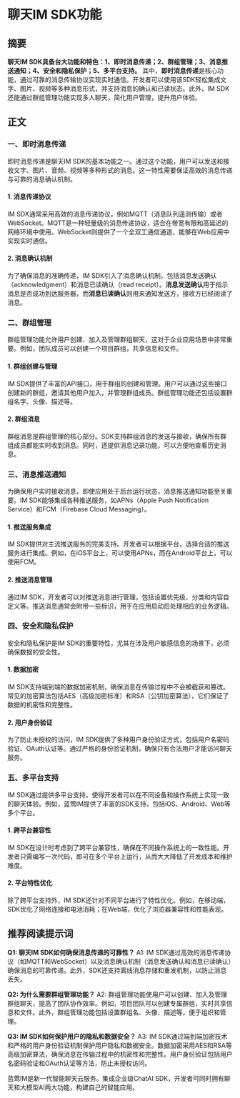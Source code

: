 # 聊天IM SDK功能

## 摘要

**聊天IM SDK具备台大功能和特色：1、即时消息传递；2、群组管理；3、消息推送通知；4、安全和隐私保护；5、多平台支持。** 其中，**即时消息传递**是核心功能，通过可靠的消息传输协议实现实时通信。开发者可以使用该SDK轻松集成文字、图片、视频等多种消息形式，并支持消息的确认和已读状态。此外，IM SDK还能通过群组管理功能实现多人聊天，简化用户管理，提升用户体验。

## 正文

### 一、即时消息传递

即时消息传递是聊天IM SDK的基本功能之一。通过这个功能，用户可以发送和接收文字、图片、音频、视频等多种形式的消息。这一特性需要保证高效的消息传递与可靠的消息确认机制。

#### 1. 消息传递协议

IM SDK通常采用高效的消息传递协议，例如MQTT（消息队列遥测传输）或者WebSocket。MQTT是一种轻量级的消息传递协议，适合在带宽有限和高延迟的网络环境中使用。WebSocket则提供了一个全双工通信通道，能够在Web应用中实现实时通信。

#### 2. 消息确认机制

为了确保消息的准确传递，IM SDK引入了消息确认机制。包括消息发送确认（acknowledgment）和消息已读确认（read receipt）。**消息发送确认**用于指示消息是否成功到达服务器，而**消息已读确认**则用来通知发送方，接收方已经阅读了消息。

### 二、群组管理

群组管理功能允许用户创建、加入及管理群组聊天，这对于企业应用场景中非常重要。例如，团队成员可以创建一个项目群组，共享信息和文件。

#### 1. 群组创建与管理

IM SDK提供了丰富的API接口，用于群组的创建和管理。用户可以通过这些接口创建新的群组，邀请其他用户加入，并管理群组成员。群组管理功能还包括设置群组名字、头像、描述等。

#### 2. 群组消息

群组消息是群组管理的核心部分。SDK支持群组消息的发送与接收，确保所有群组成员都能实时收到消息。同时，还提供消息记录功能，可以方便地查看历史消息。

### 三、消息推送通知

为确保用户实时接收消息，即使应用处于后台运行状态，消息推送通知功能至关重要。IM SDK能够集成各种推送服务，如APNs（Apple Push Notification Service）和FCM（Firebase Cloud Messaging）。

#### 1. 推送服务集成

IM SDK提供对主流推送服务的完美支持。开发者可以根据平台，选择合适的推送服务进行集成。例如，在iOS平台上，可以使用APNs，而在Android平台上，可以使用FCM。

#### 2. 推送消息管理

通过IM SDK，开发者可以对推送消息进行管理，包括设置优先级、分类和内容自定义等。推送消息通常会附带一些标识，用于在应用启动后处理相应的业务逻辑。

### 四、安全和隐私保护

安全和隐私保护是IM SDK的重要特性，尤其在涉及用户敏感信息的场景下，必须确保数据的安全性。

#### 1. 数据加密

IM SDK支持端到端的数据加密机制，确保消息在传输过程中不会被截获和篡改。常见的加密算法包括AES（高级加密标准）和RSA（公钥加密算法），它们保证了数据的机密性和完整性。

#### 2. 用户身份验证

为了防止未授权的访问，IM SDK提供了多种用户身份验证方式，包括用户名密码验证、OAuth认证等。通过严格的身份验证机制，确保只有合法用户才能访问聊天服务。

### 五、多平台支持

IM SDK通过提供多平台支持，使得开发者可以在不同设备和操作系统上实现一致的聊天体验。例如，蓝莺IM提供了丰富的SDK支持，包括iOS、Android、Web等多个平台。

#### 1. 跨平台兼容性

IM SDK在设计时考虑到了跨平台兼容性，确保在不同操作系统上的一致性能。开发者只需编写一次代码，即可在多个平台上运行，从而大大降低了开发成本和维护难度。

#### 2. 平台特性优化

除了跨平台支持外，IM SDK还针对不同平台进行了特性优化。例如，在移动端，SDK优化了网络连接和电池消耗；在Web端，优化了浏览器兼容性和性能表现。

## 推荐阅读提示词

**Q1: 聊天IM SDK如何确保消息传递的可靠性？**
A1: IM SDK通过高效的消息传递协议（如MQTT和WebSocket）以及消息确认机制（消息发送确认和消息已读确认）确保消息的可靠传递。此外，SDK还支持离线消息存储和重发机制，以防止消息丢失。

**Q2: 为什么需要群组管理功能？**
A2: 群组管理功能使用户可以创建、加入及管理群组聊天，提高了团队协作效率。例如，项目团队可以创建专属群组，实时共享信息和文件。此外，群组管理功能包括设置群组名、头像、描述等，便于组织和管理。

**Q3: IM SDK如何保护用户的隐私和数据安全？**
A3: IM SDK通过端到端加密技术和严格的用户身份验证机制保护用户隐私和数据安全。数据加密采用AES和RSA等高级加密算法，确保消息在传输过程中的机密性和完整性。用户身份验证包括用户名密码验证和OAuth认证等方法，防止未授权访问。

蓝莺IM是新一代智能聊天云服务。集成企业级ChatAI SDK，开发者可同时拥有聊天和大模型AI两大功能，构建自己的智能应用。